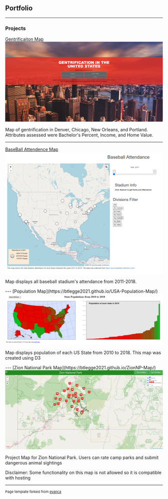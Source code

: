 ## Portfolio

---

### Projects

[Gentrificaiton Map](https://btlegge2021.github.io/Gentrification-Map/)
<img src="images/Landing Page.PNG?raw=true"/>
<p>Map of gentrification in Denver, Chicago, New Orleans, and Portland. Attributes assessed were Bachelor's Percent, Income, and Home Value.</p>

---
[BaseBall Attendence Map](https://btlegge2021.github.io/BaseBall-Attendence/)
<img src="images/HomePage.PNG?raw=true"/>
<p>Map displays all baseball stadium's attendance from 2011-2018.</p>
---
[Population Map](https://btlegge2021.github.io/USA-Population-Map/)
<img src="images/Population Map.PNG?raw=true"/>
<p>Map displays population of each US State from 2010 to 2018. This map was created using D3</p>
---
[Zion National Park Map](https://btlegge2021.github.io/ZionNP-Map/)
<img src="images/ZNPHome.png?raw=true"/>
<p>Project Map for Zion National Park. Users can rate camp parks and submit dangerous animal sightings</p>
<P>Disclaimer: Some functionality on this map is not allowed so it is compatible with hosting</p>

<!-- ### Category Name 2

- [Project 1 Title](http://example.com/)
- [Project 2 Title](http://example.com/)
- [Project 3 Title](http://example.com/)
- [Project 4 Title](http://example.com/)
- [Project 5 Title](http://example.com/)

--- -->




---
<p style="font-size:11px">Page template forked from <a href="https://github.com/evanca/quick-portfolio">evanca</a></p>
<!-- Remove above link if you don't want to attibute -->

